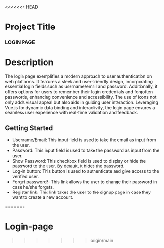 <<<<<<< HEAD
 #  Project Title
   ### LOGIN PAGE

 # Description
The login page exemplifies a modern approach to user authentication on web platforms. It features a sleek and user-friendly design, incorporating essential login fields such as username/email and password. Additionally, it offers options for users to remember their login credentials and forgotten passwords, enhancing convenience and accessibility. The use of icons not only adds visual appeal but also aids in guiding user interaction. Leveraging Vue.js for dynamic data binding and interactivity, the login page ensures a seamless user experience with real-time validation and feedback. 

## Getting Started
* Username/Email: This input field is used to take the email as input from the user.
* Password: This input field is used to take the password as input from the user.
* Show Password: This checkbox field is used to display or hide the password to the user. By default, it hides the password.
* Log-in button: This button is used to authenticate and give access to the verified user.
* Forget password?: This link allows the user to change their password in case he/she forgets.
* Register link: This link takes the user to the signup page in case they want to create a new account.

=======
# Login-page
>>>>>>> origin/main
